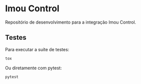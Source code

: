 # Imou Control

Repositório de desenvolvimento para a integração Imou Control.

## Testes

Para executar a suíte de testes:

```bash
tox
```

Ou diretamente com pytest:

```bash
pytest
```
